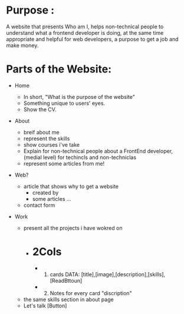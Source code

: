 # Purpose :
A website that presents Who am I, helps non-technical people to understand what a frontend developer is doing, at the same time appropriate and helpful for web developers, a purpose to get a job and make money.

# Parts of the Website:
- Home 
    - In short, "What is the purpose of the website"
    - Something unique to users' eyes. 
    - Show the CV.

- About
  - breif about me
  - represent the skills
  - show courses i've take
  - Explain for non-technical people about a FrontEnd developer, (medial level) for techincls and non-techniclas
  - represent some articles from me!

- Web?
  - article that shows why to get a website
    - created by
    - some articles ...
  - contact form 

- Work 
  - present all the projects i have wokred on 
    - # 2Cols
      - 1. cards DATA: [title],[image],[description],[skills],[ReadBttoun]
      - 2. Notes for every card "discription"
  - the same skills section in about page
  - Let's talk [Button]